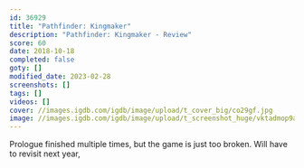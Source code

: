 ```yaml
---
id: 36929
title: "Pathfinder: Kingmaker"
description: "Pathfinder: Kingmaker - Review"
score: 60
date: 2018-10-18
completed: false
goty: []
modified_date: 2023-02-28
screenshots: []
tags: []
videos: []
cover: //images.igdb.com/igdb/image/upload/t_cover_big/co29gf.jpg
image: //images.igdb.com/igdb/image/upload/t_screenshot_huge/vktadmop9amynhoqf8xb.jpg
---
```

Prologue finished multiple times, but the game is just too broken. Will have to revisit next year,
